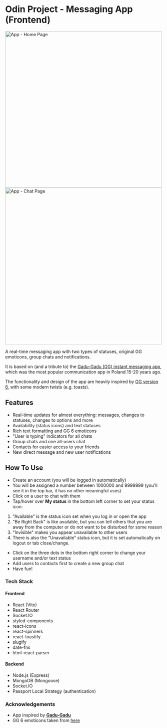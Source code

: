 # Odin Project - Messaging App (Frontend)

<img src="https://res.cloudinary.com/dvhkp9wc6/image/upload/v1714057805/messaging_app/gpww83xlhtsflekh3jgg.png" height="500" title="App - Home Page">
<img src="https://res.cloudinary.com/dvhkp9wc6/image/upload/v1714057805/messaging_app/s2biyhzign7klmrndjbf.png" height="500" title="App - Chat Page">

A real-time messaging app with two types of statuses, original GG emoticons, group chats and notifications.

It is based on (and a tribute to) the [Gadu-Gadu (GG) instant messaging app](https://en.wikipedia.org/wiki/Gadu-Gadu), which was the most popular communication app in Poland 15-20 years ago.

The functionality and design of the app are heavily inspired by [GG version 6](https://spidersweb.pl/_next/image?url=https%3A%2F%2Focs-pl.oktawave.com%2Fv1%2FAUTH_2887234e-384a-4873-8bc5-405211db13a2%2Fspidersweb%2F2019%2F04%2Fgadu-gadu-historia-2.png&w=700&q=75), with some modern twists (e.g. toasts).

## Features

- Real-time updates for almost everything: messages, changes to statuses, changes to options and more
- Availability (status icons) and text statuses
- Rich text formatting and GG 6 emoticons
- "User is typing" indicators for all chats
- Group chats and one all-users chat
- Contacts for easier access to your friends
- New direct message and new user notifications

## How To Use

- Create an account (you will be logged in automatically)
- You will be assigned a number between 1000000 and 9999999 (you'll see it in the top bar, it has no other meaningful uses)
- Click on a user to chat with them
- Tap/hover over **My status** in the bottom left corner to set your status icon:

1. "Available" is the status icon set when you log in or open the app
2. "Be Right Back" is like available, but you can tell others that you are away from the computer or do not want to be disturbed for some reason
3. "Invisible" makes you appear unavailable to other users
4. There is also the "Unavailable" status icon, but it is set automatically on logout or tab close/change.

- Click on the three dots in the bottom right corner to change your username and/or text status
- Add users to contacts first to create a new group chat
- Have fun!

### Tech Stack

#### Frontend

- React (Vite)
- React Router
- Socket.IO
- styled-components
- react-icons
- react-spinners
- react-toastify
- slugify
- date-fns
- html-react-parser

#### Backend

- Node.js (Express)
- MongoDB (Mongoose)
- Socket.IO
- Passport Local Strategy (authentication)

### Acknowledgements

- App inspired by [**Gadu-Gadu**](https://www.gg.pl/)
- GG 6 emoticons taken from [here](https://emots.yetihehe.com/)
